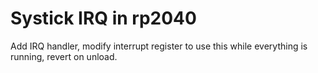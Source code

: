 # Systick IRQ in rp2040

Add IRQ handler, modify interrupt register to use this while everything is running, revert on unload.
